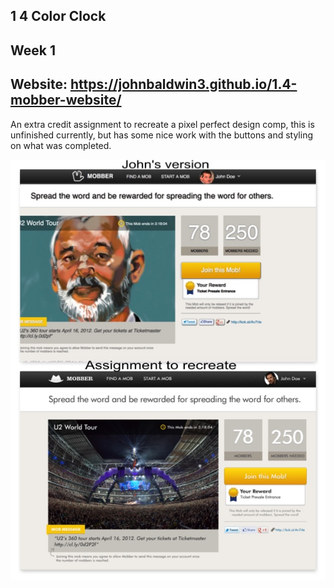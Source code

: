 ## 1 4 Color Clock

Week 1
------
Website: https://johnbaldwin3.github.io/1.4-mobber-website/
------
An extra credit assignment to recreate a pixel perfect design comp, this is unfinished currently, but has some nice work with the buttons and styling on what was completed.

![alt tag](https://github.com/johnbaldwin3/1.4-mobber-website/blob/master/mobbercomparison.jpg)
